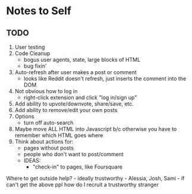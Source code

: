 # Notes to Self
## TODO
1. User testing
1. Code Cleanup
    - bogus user agents, state, large blocks of HTML
    - bug fixin'
1. Auto-refresh after user makes a post or comment
    - looks like Reddit doesn't refresh, just inserts the comment into the DOM
1. Not obvious how to log in
    - right-click extension and click "log in/sign up"
1. Add ability to upvote/downvote, share/save, etc.
1. Add ability to remove/edit your own posts
1. Options
    - turn off auto-search
1. Maybe move ALL HTML into Javascript b/c otherwise you have to remember which HTML goes where
1. Think about actions for:
    - pages without posts
    - people who don't want to post/comment
    - IDEAS:
        - "check-in" to pages, like Foursquare

Where to get outside help?
    - ideally trustworthy
        - Alessia, Josh, Sami
    - if can't get the above ppl how do I recruit a trustworthy stranger